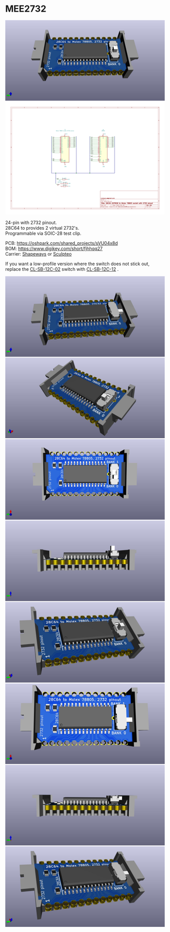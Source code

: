 # MEE2732
![](MEE2732.jpg)
![](MEE2732.svg)

24-pin with 2732 pinout.  
28C64 to provides 2 virtual 2732's.  
Programmable via SOIC-28 test clip.

PCB: https://oshpark.com/shared_projects/sVU04x8d  
BOM: https://www.digikey.com/short/fjhhqq27  
Carrier: [Shapeways](http://shpws.me/SGYu) or [Sculpteo](https://www.sculpteo.com/en/print/molex78802_pcb_24-3/RsZeqHPr)

If you want a low-profile version where the switch does not stick out,  
replace the [CL-SB-12C-02](https://www.digikey.com/short/3zrp84cr) switch with [CL-SB-12C-12](https://www.digikey.com/short/b9djbwmq) .

![](MEE2732_low_profile.jpg)
![](MEE2732_2.jpg)
![](MEE2732_top.jpg)
![](MEE2732_front.jpg)
![](MEE2732_iso_1.jpg)
![](MEE2732_low_profile_top.jpg)
![](MEE2732_low_profile_front.jpg)
![](MEE2732_low_profile_iso_1.jpg)
